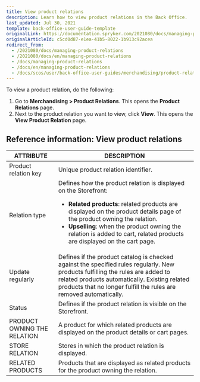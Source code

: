 ```yaml
---
title: View product relations
description: Learn how to view product relations in the Back Office.
last_updated: Jul 30, 2021
template: back-office-user-guide-template
originalLink: https://documentation.spryker.com/2021080/docs/managing-product-relations
originalArticleId: c5cd0d87-e1ea-41b5-8022-1b913c92acea
redirect_from:
  - /2021080/docs/managing-product-relations
  - /2021080/docs/en/managing-product-relations
  - /docs/managing-product-relations
  - /docs/en/managing-product-relations
  - /docs/scos/user/back-office-user-guides/merchandising/product-relations/managing-product-relations.html
---
```





To view a product relation, do the following:
1. Go to **Merchandising&nbsp;<span aria-label="and then">></span> Product Relations**.
    This opens the **Product Relations** page.
2. Next to the product relation you want to view, click **View**.
    This opens the **View Product Relation** page.



## Reference information: View product relations

| ATTRIBUTE | DESCRIPTION |
| --- | --- |
| Product relation key | Unique product relation identifier. |
| Relation type | Defines how the product relation is displayed on the Storefront: <ul><li>**Related products**: related products are displayed on the product details page of the product owning the relation.</li><li>**Upselling**: when the product owning the relation is added to cart, related products are displayed on the cart page.</li></ul>|
| Update regularly  | Defines if the product catalog is checked against the specified rules regularly. New products fulfilling the rules are added to related products automatically. Existing related products that no longer fulfill the rules are removed automatically. |
| Status | Defines if the product relation is visible on the Storefront. |
| PRODUCT OWNING THE RELATION | A product for which related products are displayed on the product details or cart pages. |
| STORE RELATION | Stores in which the product relation is displayed. |
| RELATED PRODUCTS | Products that are displayed as related products for the product owning the relation. |
